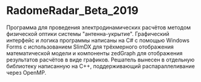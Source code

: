 # RadomeRadar_Beta_2019
Программа для проведения электродинамических расчётов методом физической оптики системы "антенна-укрытие". 
Графический интерфейс и логика программы написаны на C# с помощью Windows Forms с использованием SlimDX для трёхмерного отображения математической модели 
и компоненты zedGraph для отображения результатов расчётов в виде графиков.
Решатель вынесен в отдельную библиотеку написанную на С++, поддерживающий распараллеливание через OpenMP.
